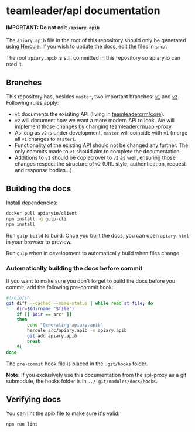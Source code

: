 # teamleader/api documentation

#### IMPORTANT: Do not edit `/apiary.apib`

The `apiary.apib` file in the root of this repository should only be generated using [Hercule](https://github.com/jamesramsay/hercule). If you wish to update the docs, edit the files in `src/`.

The root `apiary.apib` is still committed in this repository so apiary.io can read it.

## Branches

This repository has, besides `master`, two important branches: [`v1`](https://github.com/teamleadercrm/api/tree/v1) and [`v2`](https://github.com/teamleadercrm/api/tree/v2). Following rules apply:

- `v1` documents the exisiting API (living in [teamleadercrm/core](https://github.com/teamleadercrm/core/tree/development/public_html/api)).
- `v2` will document how we want a more modern API to look. We will implement those changes by changing [teamleadercrm/api-proxy](https://github.com/teamleadercrm/api-proxy).
- As long as `v2` is under development, `master` will coincide with `v1` (merge all `v1` changes to `master`).
- Functionality of the existing API should not be changed any further. The only commits made to `v1` should aim to complete the documentation.
- Additions to `v1` should be copied over to `v2` as well, ensuring those changes respect the structure of `v2` (URL style, authentication, request and response bodies...)

## Building the docs

Install dependencies:

```bash
docker pull apiaryio/client
npm install -g gulp-cli
npm install
```

Run `gulp build` to build. Once you built the docs, you can open `apiary.html` in your browser to preview.

Run `gulp` when in development to automatically build when files change.

### Automatically building the docs before commit

If you want to make sure you don't forget to build the docs before you commit, add the following pre-commit hook:

```bash
#!/bin/sh
git diff --cached --name-status | while read st file; do
	dir=$(dirname "$file")
	if [[ $dir == src* ]]
	then
		echo "Generating apiary.apib"
		hercule src/apiary.apib -o apiary.apib
		git add apiary.apib
		break
	fi
done
```

The `pre-commit` hook file is placed in the `.git/hooks` folder.

**Note:** If you exclusively use this documentation from the api-proxy as a git submodule, the hooks folder is in `../.git/modules/docs/hooks`.

## Verifying docs

You can lint the apib file to make sure it's valid:

```shell
npm run lint
```
